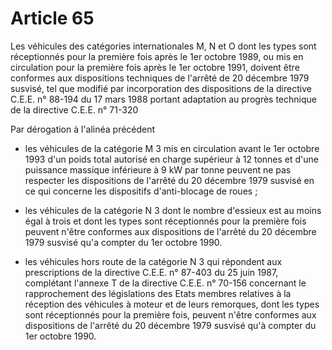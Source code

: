 # Article 65

Les véhicules des catégories internationales M, N et O dont les types sont réceptionnés pour la première fois après le 1er octobre 1989, ou mis en circulation pour la première fois après le 1er octobre 1991, doivent être conformes aux dispositions techniques de l'arrêté de 20 décembre 1979 susvisé, tel que modifié par incorporation des dispositions de la directive C.E.E. n° 88-194 du 17 mars 1988 portant adaptation au progrès technique de la directive C.E.E. n° 71-320

Par dérogation à l'alinéa précédent

- les véhicules de la catégorie M 3 mis en circulation avant le 1er octobre 1993 d'un poids total autorisé en charge supérieur à 12 tonnes et d'une puissance massique inférieure à 9 kW par tonne peuvent ne pas respecter les dispositions de l'arrêté du 20 décembre 1979 susvisé en ce qui concerne les dispositifs d'anti-blocage de roues ;

- les véhicules de la catégorie N 3 dont le nombre d'essieux est au moins égal à trois et dont les types sont réceptionnés pour la première fois peuvent n'être conformes aux dispositions de l'arrêté du 20 décembre 1979 susvisé qu'a compter du 1er octobre 1990.

- les véhicules hors route de la catégorie N 3 qui répondent aux prescriptions de la directive C.E.E. n° 87-403 du 25 juin 1987, complétant l'annexe T de la directive C.E.E. n° 70-156 concernant le rapprochement des législations des Etats membres relatives à la réception des véhicules à moteur et de leurs remorques, dont les types sont réceptionnés pour la première fois, peuvent n'être conformes aux dispositions de l'arrêté du 20 décembre 1979 susvisé qu'à compter du 1er octobre 1990.
